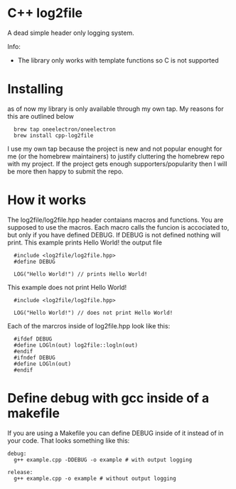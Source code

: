 # C++ log2file
A dead simple header only logging system.

Info:
- The library only works with template functions so C is not supported

# Installing
as of now my library is only available through my own tap. My reasons for this are outlined below
```
  brew tap oneelectron/oneelectron
  brew install cpp-log2file
```
I use my own tap because the project is new and not popular enought for me (or the homebrew maintainers) to justify cluttering the homebrew repo with my project.
If the project gets enough supporters/popularity then I will be more then happy to submit the repo.

# How it works
The log2file/log2file.hpp header contaians macros and functions. You are supposed to use the macros.
Each macro calls the funcion is accociated to, but only if you have defined DEBUG. If DEBUG is not defined nothing will print.
This example prints Hello World! the output file
```
  #include <log2file/log2file.hpp>
  #define DEBUG

  LOG("Hello World!") // prints Hello World!
```

This example does not print Hello World!
```
  #include <log2file/log2file.hpp>

  LOG("Hello World!") // does not print Hello World!
```


Each of the marcros inside of log2file.hpp look like this:
```
  #ifdef DEBUG
  #define LOGln(out) log2file::logln(out)
  #endif
  #ifndef DEBUG
  #define LOGln(out)
  #endif
```

# Define debug with gcc inside of a makefile
If you are using a Makefile you can define DEBUG inside of it instead of in your code. That looks something like this:
```
debug:
  g++ example.cpp -DDEBUG -o example # with output logging

release:
  g++ example.cpp -o example # without output logging


